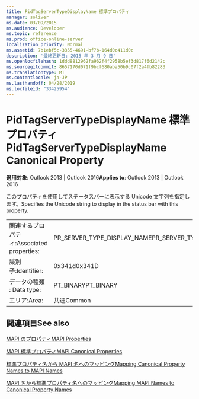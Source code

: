 ```yaml
---
title: PidTagServerTypeDisplayName 標準プロパティ
manager: soliver
ms.date: 03/09/2015
ms.audience: Developer
ms.topic: reference
ms.prod: office-online-server
localization_priority: Normal
ms.assetid: 7b1ebf5c-3355-4691-bf7b-164d0c411d0c
description: '最終更新日: 2015 年 3 月 9 日'
ms.openlocfilehash: 1ddd8812962fa962f4f2958b5ef3d817f6d2142c
ms.sourcegitcommit: 8657170d071f9bcf680aba50b9c07f2a4fb82283
ms.translationtype: MT
ms.contentlocale: ja-JP
ms.lasthandoff: 04/28/2019
ms.locfileid: "33425954"
---
```

# <a name="pidtagservertypedisplayname-canonical-property"></a><span data-ttu-id="ff392-103">PidTagServerTypeDisplayName 標準プロパティ</span><span class="sxs-lookup"><span data-stu-id="ff392-103">PidTagServerTypeDisplayName Canonical Property</span></span>

  
  
<span data-ttu-id="ff392-104">**適用対象**: Outlook 2013 | Outlook 2016</span><span class="sxs-lookup"><span data-stu-id="ff392-104">**Applies to**: Outlook 2013 | Outlook 2016</span></span> 
  
<span data-ttu-id="ff392-105">このプロパティを使用してステータスバーに表示する Unicode 文字列を指定します。</span><span class="sxs-lookup"><span data-stu-id="ff392-105">Specifies the Unicode string to display in the status bar with this property.</span></span>
  
|||
|:-----|:-----|
|<span data-ttu-id="ff392-106">関連するプロパティ:</span><span class="sxs-lookup"><span data-stu-id="ff392-106">Associated properties:</span></span>  <br/> |<span data-ttu-id="ff392-107">PR_SERVER_TYPE_DISPLAY_NAME</span><span class="sxs-lookup"><span data-stu-id="ff392-107">PR_SERVER_TYPE_DISPLAY_NAME</span></span>  <br/> |
|<span data-ttu-id="ff392-108">識別子:</span><span class="sxs-lookup"><span data-stu-id="ff392-108">Identifier:</span></span>  <br/> |<span data-ttu-id="ff392-109">0x341d</span><span class="sxs-lookup"><span data-stu-id="ff392-109">0x341D</span></span>  <br/> |
|<span data-ttu-id="ff392-110">データの種類 : </span><span class="sxs-lookup"><span data-stu-id="ff392-110">Data type:</span></span>  <br/> |<span data-ttu-id="ff392-111">PT_BINARY</span><span class="sxs-lookup"><span data-stu-id="ff392-111">PT_BINARY</span></span>  <br/> |
|<span data-ttu-id="ff392-112">エリア:</span><span class="sxs-lookup"><span data-stu-id="ff392-112">Area:</span></span>  <br/> |<span data-ttu-id="ff392-113">共通</span><span class="sxs-lookup"><span data-stu-id="ff392-113">Common</span></span>  <br/> |
   
## <a name="see-also"></a><span data-ttu-id="ff392-114">関連項目</span><span class="sxs-lookup"><span data-stu-id="ff392-114">See also</span></span>



[<span data-ttu-id="ff392-115">MAPI のプロパティ</span><span class="sxs-lookup"><span data-stu-id="ff392-115">MAPI Properties</span></span>](mapi-properties.md)
  
[<span data-ttu-id="ff392-116">MAPI 標準プロパティ</span><span class="sxs-lookup"><span data-stu-id="ff392-116">MAPI Canonical Properties</span></span>](mapi-canonical-properties.md)
  
[<span data-ttu-id="ff392-117">標準プロパティ名から MAPI 名へのマッピング</span><span class="sxs-lookup"><span data-stu-id="ff392-117">Mapping Canonical Property Names to MAPI Names</span></span>](mapping-canonical-property-names-to-mapi-names.md)
  
[<span data-ttu-id="ff392-118">MAPI 名から標準プロパティ名へのマッピング</span><span class="sxs-lookup"><span data-stu-id="ff392-118">Mapping MAPI Names to Canonical Property Names</span></span>](mapping-mapi-names-to-canonical-property-names.md)

